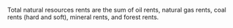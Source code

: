 Total natural resources rents are the sum of oil rents, natural gas rents, coal rents (hard and soft), mineral rents, and forest rents.
